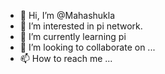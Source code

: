 - 👋 Hi, I’m @Mahashukla
- 👀 I’m interested in pi network.
- 🌱 I’m currently learning pi
- 💞️ I’m looking to collaborate on ...
- 📫 How to reach me ...

<!---
Mahashukla/Mahashukla is a ✨ special ✨ repository because its `README.md` (this file) appears on your GitHub profile.
You can click the Preview link to take a look at your changes.
--->

